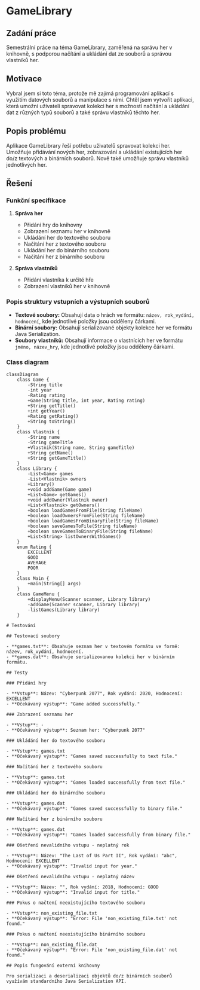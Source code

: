 # GameLibrary

## Zadání práce
Semestrální práce na téma GameLibrary, zaměřená na správu her v knihovně, s podporou načítání a ukládání dat ze souborů a správou vlastníků her.

## Motivace
Vybral jsem si toto téma, protože mě zajímá programování aplikací s využitím datových souborů a manipulace s nimi. Chtěl jsem vytvořit aplikaci, která umožní uživateli spravovat kolekci her s možností načítání a ukládání dat z různých typů souborů a také správu vlastníků těchto her.

## Popis problému
Aplikace GameLibrary řeší potřebu uživatelů spravovat kolekci her. Umožňuje přidávání nových her, zobrazování a ukládání existujících her do/z textových a binárních souborů. Nově také umožňuje správu vlastníků jednotlivých her.

## Řešení

### Funkční specifikace
1. **Správa her**
   - Přidání hry do knihovny
   - Zobrazení seznamu her v knihovně
   - Ukládání her do textového souboru
   - Načítání her z textového souboru
   - Ukládání her do binárního souboru
   - Načítání her z binárního souboru

2. **Správa vlastníků**
   - Přidání vlastníka k určité hře
   - Zobrazení vlastníků her v knihovně

### Popis struktury vstupních a výstupních souborů
- **Textové soubory:** Obsahují data o hrách ve formátu: `název, rok_vydání, hodnocení`, kde jednotlivé položky jsou odděleny čárkami.
- **Binární soubory:** Obsahují serializované objekty kolekce her ve formátu Java Serialization.
- **Soubory vlastníků:** Obsahují informace o vlastnících her ve formátu `jméno, název_hry`, kde jednotlivé položky jsou odděleny čárkami.

### Class diagram
```mermaid
classDiagram
    class Game {
        -String title
        -int year
        -Rating rating
        +Game(String title, int year, Rating rating)
        +String getTitle()
        +int getYear()
        +Rating getRating()
        +String toString()
    }
    class Vlastnik {
        -String name
        -String gameTitle
        +Vlastnik(String name, String gameTitle)
        +String getName()
        +String getGameTitle()
    }
    class Library {
        -List<Game> games
        -List<Vlastnik> owners
        +Library()
        +void addGame(Game game)
        +List<Game> getGames()
        +void addOwner(Vlastnik owner)
        +List<Vlastnik> getOwners()
        +boolean loadGamesFromFile(String fileName)
        +boolean loadOwnersFromFile(String fileName)
        +boolean loadGamesFromBinaryFile(String fileName)
        +boolean saveGamesToFile(String fileName)
        +boolean saveGamesToBinaryFile(String fileName)
        +List<String> listOwnersWithGames()
    }
    enum Rating {
        EXCELLENT
        GOOD
        AVERAGE
        POOR
    }
    class Main {
        +main(String[] args)
    }
    class GameMenu {
        +displayMenu(Scanner scanner, Library library)
        -addGame(Scanner scanner, Library library)
        -listGames(Library library)
    }

# Testování

## Testovací soubory

- **games.txt**: Obsahuje seznam her v textovém formátu ve formě: název, rok_vydání, hodnocení.
- **games.dat**: Obsahuje serializovanou kolekci her v binárním formátu.

## Testy

### Přidání hry

- **Vstup**: Název: "Cyberpunk 2077", Rok vydání: 2020, Hodnocení: EXCELLENT
- **Očekávaný výstup**: "Game added successfully."

### Zobrazení seznamu her

- **Vstup**: -
- **Očekávaný výstup**: Seznam her: "Cyberpunk 2077"

### Ukládání her do textového souboru

- **Vstup**: games.txt
- **Očekávaný výstup**: "Games saved successfully to text file."

### Načítání her z textového souboru

- **Vstup**: games.txt
- **Očekávaný výstup**: "Games loaded successfully from text file."

### Ukládání her do binárního souboru

- **Vstup**: games.dat
- **Očekávaný výstup**: "Games saved successfully to binary file."

### Načítání her z binárního souboru

- **Vstup**: games.dat
- **Očekávaný výstup**: "Games loaded successfully from binary file."

### Ošetření nevalidního vstupu - neplatný rok

- **Vstup**: Název: "The Last of Us Part II", Rok vydání: "abc", Hodnocení: EXCELLENT
- **Očekávaný výstup**: "Invalid input for year."

### Ošetření nevalidního vstupu - neplatný název

- **Vstup**: Název: "", Rok vydání: 2018, Hodnocení: GOOD
- **Očekávaný výstup**: "Invalid input for title."

### Pokus o načtení neexistujícího textového souboru

- **Vstup**: non_existing_file.txt
- **Očekávaný výstup**: "Error: File 'non_existing_file.txt' not found."

### Pokus o načtení neexistujícího binárního souboru

- **Vstup**: non_existing_file.dat
- **Očekávaný výstup**: "Error: File 'non_existing_file.dat' not found."

## Popis fungování externí knihovny

Pro serializaci a deserializaci objektů do/z binárních souborů využívám standardního Java Serialization API.
